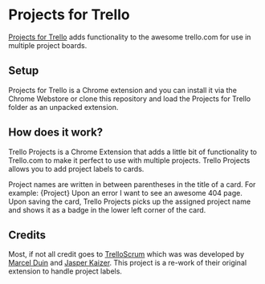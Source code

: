 Projects for Trello
===========
[Projects for Trello](https://chrome.google.com/webstore/detail/projects-for-trello/mholjhodapabhdbchonjjoecmfhobfoa) 
adds functionality to the awesome trello.com for use in multiple project boards.

Setup
-----
Projects for Trello is a Chrome extension and you can install it via the Chrome Webstore or clone this 
repository and load the Projects for Trello folder as an unpacked extension.

How does it work?
-----------------
Trello Projects is a Chrome Extension that adds a little bit of functionality
to Trello.com to make it perfect to use with multiple projects. Trello Projects
allows you to add project labels to cards.

Project names are written in between parentheses in the title of a card.
For example: {Project} Upon an error I want to see an awesome 404 page.
Upon saving the card, Trello Projects picks up the assigned project name and shows it
as a badge in the lower left corner of the card.

Credits
-------
Most, if not all credit goes to [TrelloScrum](https://github.com/Q42/TrelloScrum) which was 
was developed by [Marcel Duin](http://webglmarcel.q42.net/) and [Jasper Kaizer](https://twitter.com/jkaizer). 
This project is a re-work of their original extension to handle project labels.